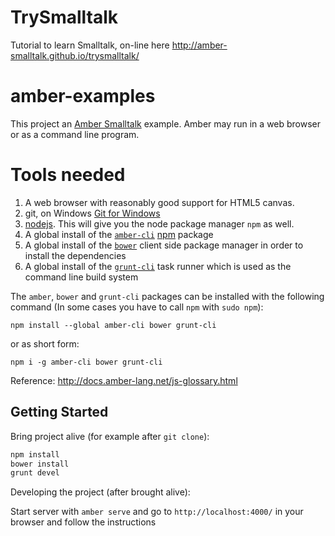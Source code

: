 # TrySmalltalk

Tutorial to learn Smalltalk, on-line here http://amber-smalltalk.github.io/trysmalltalk/

amber-examples
==============

This project an  [Amber Smalltalk](http://amber-lang.net/)  example. Amber may run in a web browser or as a command line program.


Tools needed
=============

1. A web browser with reasonably good support for HTML5 canvas.
2. git, on Windows [Git for Windows](http://msysgit.github.com/)
3. [nodejs](http://www.nodejs.org/). This will give you the node package manager `npm` as well.
4. A global install of the [`amber-cli`](http://amber-lang.net/) [npm](http://npmjs.org/) package
5. A global install of the [`bower`](http://bower.io/) client side package manager in order to install the dependencies
6. A global install of the [`grunt-cli`](http://gruntjs.com/) task runner which is used as the command line build system 

The `amber`, `bower` and `grunt-cli` packages can be installed with the following command (In some cases you have to call `npm` with `sudo npm`):

    npm install --global amber-cli bower grunt-cli

or as short form:

    npm i -g amber-cli bower grunt-cli
    

Reference: http://docs.amber-lang.net/js-glossary.html


## Getting Started

Bring project alive (for example after `git clone`):

```sh
npm install
bower install
grunt devel
```

Developing the project (after brought alive):
 
Start server with `amber serve` and go to `http://localhost:4000/` in your browser and follow the instructions
